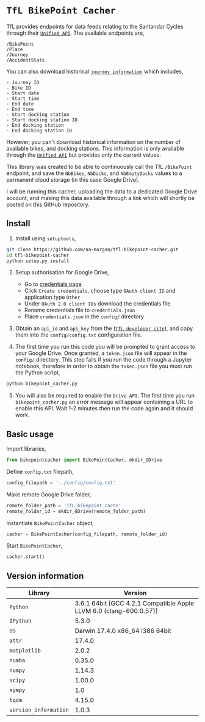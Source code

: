 
`TfL BikePoint Cacher`
===============
TfL provides endpoints for data feeds relating to the Santandar Cycles through their [`Unified API`](https://tfl.gov.uk/info-for/open-data-users/our-open-data#on-this-page-5). The available endpoints are,

	/BikePoint
	/Place
	/Journey
	/AccidentStats

You can also download historical [`journey information`](http://cycling.data.tfl.gov.uk/) which includes,

	- Journey ID
	- Bike ID
	- Start date
	- Start time
	- End date
	- End time
	- Start docking station
	- Start docking station ID
	- End docking station
	- End docking station ID 

However, you can't download historical information on the number of available bikes, and docking stations. This information is only available through the [`Unified API`](https://tfl.gov.uk/info-for/open-data-users/our-open-data#on-this-page-5) but provides only the current values. 

This library was created to be able to continuously call the TfL `/BikePoint` endpoint, and save the `NbBikes`, `NbDocks`, and `NbEmptyDocks` values to a permanent cloud storage (in this case Google Drive).

I will be running this cacher, uploading the data to a dedicated Google Drive account, and making this data available through a link which will shortly be posted on this GitHub repository.

Install
-------

1. Install using `setuptools`,
```bash
git clone https://github.com/aa-morgan/tfl-bikepoint-cacher.git
cd tfl-bikepoint-cacher
python setup.py install
```

2. Setup authorisation for Google Drive,

    * Go to [credentials page](https://console.developers.google.com/apis/credentials)
    * Click `Create credentials`, choose type `OAuth client ID` and application type `Other`
    * Under `OAuth 2.0 client IDs` download the credentials file
    * Rename credentials file to `credentials.json`
    * Place `credentials.json` in the `config/` directory

3. Obtain an `api_id` and `api_key` from the ([`TfL developer site`](https://api.tfl.gov.uk)), and copy them into the `config/config.txt` configuration file.

4. The first time you run this code you will be prompted to grant access to your Google Drive. Once granted, a `token.json` file will appear in the `config/` directory. This step fails if you run the code through a Jupyter notebook, therefore in order to obtain the `token.json` file you must run the Python script,

```bash
python bikepoint_cacher.py
```

5. You will also be required to enable the `Drive API`. The first time you run `bikepoint_cacher.py` an error message will appear containing a URL to enable this API. Wait 1-2 minutes then run the code again and it should work.

Basic usage
-------
Import libraries,
```python
from bikepointcacher import BikePointCacher, mkdir_GDrive
```
Define `config.txt` filepath,
```python
config_filepath = '../config/config.txt'
```

Make remote Google Drive folder,
```python
remote_folder_path = 'TfL_bikepoint_cache'
remote_folder_id = mkdir_GDrive(remote_folder_path)
```

Instantiate `BikePointCacher` object,
```python
cacher = BikePointCacher(config_filepath, remote_folder_id)
```

Start `BikePointCacher`,
```python
cacher.start()
```

Version information
-------------------

| Library  | Version |
| ------------ | ------------ |
| `Python`  | 3.6.1 64bit [GCC 4.2.1 Compatible Apple LLVM 6.0 (clang-600.0.57)] |
| `IPython` | 5.3.0 |
| `OS` | Darwin 17.4.0 x86_64 i386 64bit |
| `attr` | 17.4.0 |
| `matplotlib` | 2.0.2 |
| `numba` | 0.35.0 |
| `numpy` | 1.14.3 |
| `scipy` | 1.00.0 |
| `sympy` | 1.0 |
| `tqdm` | 4.15.0 |
| `version_information` | 1.0.3 |